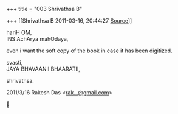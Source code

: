 +++
title = "003 Shrivathsa B"

+++
[[Shrivathsa B	2011-03-16, 20:44:27 [Source](https://groups.google.com/g/bvparishat/c/Agz1531vUa4)]]



hariH OM,  
INS AchArya mahOdaya,  
  
 even i want the soft copy of the book in case it has been digitized.  
  
svasti,  
 JAYA BHAVAANII BHAARATII,  

shrivathsa.  
  

2011/3/16 Rakesh Das \<[rak...@gmail.com]()\>



